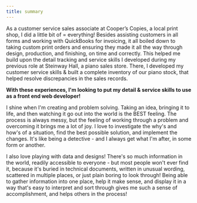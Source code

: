 ```yaml
---
title: summary
---
```


As a customer service sales associate at Cooper’s Copies, a local print shop, I did a little bit of = everything! Besides assisting customers in all forms and working with QuickBooks for invoicing, it all boiled down to taking custom print orders and ensuring they made it all the way through design, production, and finishing, on time and correctly. This helped me build upon the detail tracking and service skills I developed during my previous role at Steinway Hall, a piano sales store. There, I developed my customer service skills & built a complete inventory of our piano stock, that helped resolve discrepancies in the sales records.

**With these experiences, I'm looking to put my detail & service skills to use as a front end web developer!**

I shine when I'm creating and problem solving. Taking an idea, bringing it to life, and then watching it go out into the world is the BEST feeling. The process is always messy, but the feeling of working through a problem and overcoming it brings me a lot of joy. I love to investigate the why's and how's of a situation, find the best possible solution, and implement the changes. It's like being a detective - and I always get what I'm after, in some form or another.

I also love playing with data and designs! There's so much information in the world, readily accessible to everyone - but most people won't ever find it, because it's buried in technical documents, written in unusual wording, scattered in multiple places, or just plain boring to look through! Being able to gather information into one place, help it make sense, and display it in a way that's easy to interpret and sort through gives me such a sense of accomplishment, and helps others in the process!
